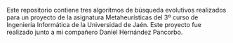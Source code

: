 Este repositorio contiene tres algoritmos de búsqueda evolutivos realizados para un proyecto de la asignatura Metaheurísticas del 3º curso de Ingeniería Informática de la Universidad de Jaén. Este proyecto fue realizado junto a mi compañero Daniel Hernández Pancorbo.
